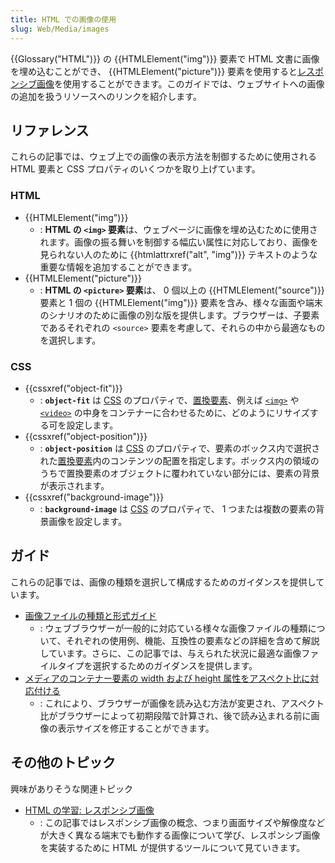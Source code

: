 ```yaml
---
title: HTML での画像の使用
slug: Web/Media/images
---
```


{{Glossary("HTML")}} の {{HTMLElement("img")}} 要素で HTML 文書に画像を埋め込むことができ、 {{HTMLElement("picture")}} 要素を使用すると[レスポンシブ画像](/ja/docs/Learn/HTML/Multimedia_and_embedding/Responsive_images)を使用することができます。このガイドでは、ウェブサイトへの画像の追加を扱うリソースへのリンクを紹介します。

## リファレンス

これらの記事では、ウェブ上での画像の表示方法を制御するために使用される HTML 要素と CSS プロパティのいくつかを取り上げています。

### HTML

- {{HTMLElement("img")}}
  - : **HTML の `<img>` 要素**は、ウェブページに画像を埋め込むために使用されます。画像の振る舞いを制御する幅広い属性に対応しており、画像を見られない人のために {{htmlattrxref("alt", "img")}} テキストのような重要な情報を追加することができます。
- {{HTMLElement("picture")}}
  - : **HTML の `<picture>` 要素**は、 0 個以上の {{HTMLElement("source")}} 要素と 1 個の {{HTMLElement("img")}} 要素を含み、様々な画面や端末のシナリオのために画像の別な版を提供します。ブラウザーは、子要素であるそれぞれの `<source>` 要素を考慮して、それらの中から最適なものを選択します。

### CSS

- {{cssxref("object-fit")}}
  - : **`object-fit`** は [CSS](/ja/docs/Web/CSS) のプロパティで、[置換要素](/ja/docs/Web/CSS/Replaced_element)、例えば [`<img>`](/ja/docs/Web/HTML/Element/img) や [`<video>`](/ja/docs/Web/HTML/Element/video) の中身をコンテナーに合わせるために、どのようにリサイズする可を設定します。
- {{cssxref("object-position")}}
  - : **`object-position`** は [CSS](/ja/docs/Web/CSS) のプロパティで、要素のボックス内で選択された[置換要素](/ja/docs/Web/CSS/Replaced_element)内のコンテンツの配置を指定します。ボックス内の領域のうちで置換要素のオブジェクトに覆われていない部分には、要素の背景が表示されます。
- {{cssxref("background-image")}}
  - : **`background-image`** は [CSS](/ja/docs/Web/CSS) のプロパティで、 1 つまたは複数の要素の背景画像を設定します。

## ガイド

これらの記事では、画像の種類を選択して構成するためのガイダンスを提供しています。

- [画像ファイルの種類と形式ガイド](/ja/docs/Web/Media/Formats/Image_types)
  - : ウェブブラウザーが一般的に対応ている様々な画像ファイルの種類について、それぞれの使用例、機能、互換性の要素などの詳細を含めて解説しています。さらに、この記事では、与えられた状況に最適な画像ファイルタイプを選択するためのガイダンスを提供します。
- [メディアのコンテナー要素の width および height 属性をアスペクト比に対応付ける](/ja/docs/Web/Media/images/aspect_ratio_mapping)
  - : これにより、ブラウザーが画像を読み込む方法が変更され、アスペクト比がブラウザーによって初期段階で計算され、後で読み込まれる前に画像の表示サイズを修正することができます。

## その他のトピック

興味がありそうな関連トピック

- [HTML の学習: レスポンシブ画像](/ja/docs/Learn/HTML/Multimedia_and_embedding/Responsive_images)
  - : この記事ではレスポンシブ画像の概念、つまり画面サイズや解像度などが大きく異なる端末でも動作する画像について学び、レスポンシブ画像を実装するために HTML が提供するツールについて見ていきます。
